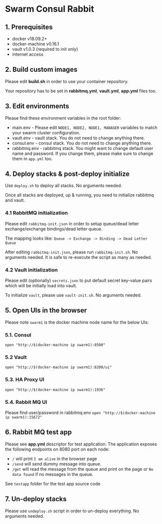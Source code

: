 # Swarm Consul Rabbit

## 1. Prerequisites
* docker v18.09.2+
* docker-machine v0.16.1
* vault v1.0.3 (required to init only) 
* internet access

## 2. Build custom images
Please edit **build.sh** in order to use your container repository.

Your repository has to be set in **rabbitmq.yml**, **vault.yml**, **app.yml** files too.

## 3. Edit environments
Please find these environment variables in the root folder:

* main.env - Please edit `NODE1, NODE2, NODE1, MANAGER` variables to match your swarm cluster configuration.
* vault.env - vault stack. You do not need to change anything there.
* consul.env - consul stack. You do not need to change anything there.
* rabbitmq.env - rabbitmq stack. You might want to change default user name and password. If you change them, please make sure to change them in `app.yml` too.  

## 4. Deploy stacks & post-deploy initialize
Use `deploy.sh` to deploy all stacks. No arguments needed.

Once all stacks are deployed, up & running, you need to initialize rabbitmq and vault.

### 4.1 RabbitMQ initialization

Please edit `rabbitmq-init.json` in order to setup queue/dead letter exchange/exchange bindings/dead letter queue.

The mapping looks like: `Queue -> Exchange -> Binding -> Dead Letter Queue` 

After editing `rabbitmq-init.json`, please run `rabbitmq-init.sh`. No arguments needed. It is safe to re-execute the script as many as needed. 

### 4.2 Vault initialization
Please edit (optionally) `secrets.json` to put default secret key-value pairs which will be initially load into vault.

To initialize `vault`, please use `vault-init.sh`. No arguments needed.

## 5. Open UIs in the browser
Please note `swarm1` is the docker machine node name for the below UIs:

### 5.1. Consul
`open "http://$(docker-machine ip swarm1):8500"`

### 5.2 Vault
`open "http://$(docker-machine ip swarm1):8200/ui"`

### 5.3. HA Proxy UI
`open "http://$(docker-machine ip swarm1):1936"`

### 5.4. Rabbit MQ UI
Please find user/password in rabbitmq.env
`open "http://$(docker-machine ip swarm1):15672"`

## 6. Rabbit MQ test app
Please see **app.yml** descriptor for test application. The application exposes the following endpoints on 8080 port on each node:
* `/` will print `I am alive` in the browser page
* `/send` will send dummy message into queue.
* `/get` will read the message from the queue and print on the page or `No data found` if no messages in the queue.

See `testapp` folder for the test app source code 

## 7. Un-deploy stacks
Please use `undeploy.sh` script in order to un-deploy everything. No arguments needed. 